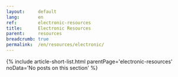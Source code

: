 ```yaml
---
layout:     default
lang:       en
ref:        electronic-resources
title:      Electronic Resources
parent:     resources
breadcrumb: true
permalink:  /en/resources/electronic/
---
```


{% include article-short-list.html
   parentPage='electronic-resources' 
   noData='No posts on this section'
%}
